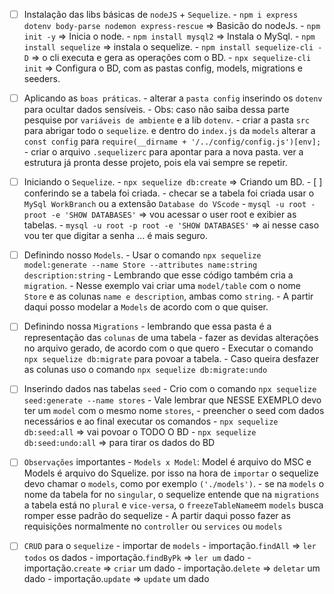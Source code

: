 - [ ] Instalação das libs básicas de `nodeJS` + `Sequelize`.
        - `npm i express dotenv body-parse nodemon express-rescue` => Basicão do nodeJs.
        - `npm init -y` => Inicia o node.
        - `npm install mysql2` => Instala o MySql.
        - `npm install sequelize` => instala o sequelize.
        - `npm install sequelize-cli -D` => o cli executa e gera as operações com o BD.
        - `npx sequelize-cli init` => Configura o BD, com as pastas config, models, migrations e seeders.

- [ ] Aplicando as `boas práticas`.
        - alterar a `pasta config` inserindo os `dotenv` para ocultar dados sensíveis.
          - Obs: caso não saiba dessa parte pesquise por `variáveis de ambiente` e a lib `dotenv`.
        - criar a pasta `src` para abrigar todo o `sequelize`. e dentro do `index.js` da `models` alterar a `const config` para `require(__dirname + '/../config/config.js')[env];`
        - criar o arquivo `.sequelizerc` para apontar para a nova pasta. ver a estrutura já pronta desse projeto, pois ela vai sempre se repetir.

- [ ] Iniciando o `Sequelize`.
        - `npx sequelize db:create` => Criando um BD.
        - [ ] conferindo se a tabela foi criada.
          - checar se a tabela foi criada usar o `MySql WorkBranch` ou a extensão `Database do VScode`
          - `mysql -u root -proot -e 'SHOW DATABASES'` => vou acessar o user root e exibier as tabelas.
          - `mysql -u root -p root -e 'SHOW DATABASES'` => ai nesse caso vou ter que digitar a senha ... é mais seguro.

- [ ] Definindo nosso `Models`.
        - Usar o comando `npx sequelize model:generate --name Store --attributes name:string description:string`
          - Lembrando que esse código também cria a `migration`.
          - Nesse exemplo vai criar uma `model/table` com o nome `Store` e as colunas `name e description`, ambas como `string`.
          - A partir daqui posso modelar a `Models` de acordo com o que quiser.

- [ ] Definindo nossa `Migrations`
        - lembrando que essa pasta é a representação das `colunas` de uma tabela
        - fazer as devidas alterações no arquivo gerado, de acordo com o que quero
        - Executar o comando `npx sequelize db:migrate` para povoar a tabela.
        - Caso queira desfazer as colunas uso o comando `npx sequelize db:migrate:undo`

- [ ] Inserindo dados nas tabelas `seed`
        - Crio com o comando `npx sequelize seed:generate --name stores`
          - Vale lembrar que NESSE EXEMPLO devo ter um `model` com o mesmo nome `stores`,
        - preencher o seed com dados necessários e ao final executar os comandos
          - `npx sequelize db:seed:all` => vai povoar o TODO O BD
          - `npx sequelize db:seed:undo:all` => para tirar os dados do BD

- [ ] `Observações` importantes
      - `Models x Model`: Model é arquivo do MSC e Models é arquivo do Squelize. por isso na hora de `importar` o sequelize devo chamar o `models`, como por exemplo `('./models')`.
      - se na `models` o nome da tabela for no `singular`, o sequelize entende que na `migrations` a tabela está no `plural` e `vice-versa`, o `freezeTableName`em `models` busca romper esse padrão do sequelize
      - A partir daqui posso fazer as requisições normalmente no `controller` ou `services` ou `models`

- [ ] `CRUD` para o `sequelize`
      - importar de `models`
      - importação.`findAll` => `ler todos` os dados
      - importação.`findByPk` => `ler um` dado
      - importação.`create` => `criar` um dado
      - importação.`delete` => `deletar` um dado
      - importação.`update` => `update` um dado
